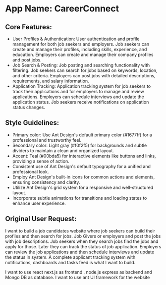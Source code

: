 # **App Name**: CareerConnect

## Core Features:

- User Profiles & Authentication: User authentication and profile management for both job seekers and employers. Job seekers can create and manage their profiles, including skills, experience, and education. Employers can create and manage their company profiles and post jobs.
- Job Search & Posting: Job posting and searching functionality with filtering. Job seekers can search for jobs based on keywords, location, and other criteria. Employers can post jobs with detailed descriptions, requirements, and salary information.
- Application Tracking: Application tracking system for job seekers to track their applications and for employers to manage and review applications. Employers can schedule interviews and update the application status. Job seekers receive notifications on application status changes.

## Style Guidelines:

- Primary color: Use Ant Design's default primary color (#1677ff) for a professional and trustworthy feel.
- Secondary color: Light gray (#f0f2f5) for backgrounds and subtle dividers to maintain a clean and organized layout.
- Accent: Teal (#00bda5) for interactive elements like buttons and links, providing a sense of action.
- Consistent use of Ant Design's default typography for a unified and professional look.
- Employ Ant Design's built-in icons for common actions and elements, ensuring consistency and clarity.
- Utilize Ant Design's grid system for a responsive and well-structured layout.
- Incorporate subtle animations for transitions and loading states to enhance user experience.

## Original User Request:
I want to build a job candidates website where job seekers can build their profiles and then search for jobs. Job Givers or employers and post the jobs with job descriptions. Job seekers when they search jobs find the jobs and apply for those. Later they can track the status of job application. Employers can review the job applications and then schedule interviews and update the status in system. A complete applicant tracking system with notifications, dashboards and tasks feed is what I want to build.

I want to use react next.js as frontend , node.js express as backend and Mongo DB as database. I want to use ant UI framework for the website
  